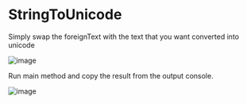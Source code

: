 # StringToUnicode

Simply swap the foreignText with the text that you want converted into unicode

![image](https://github.com/A43565/StringToUnicode/assets/36957741/57733fd5-a0c1-4e1c-ac60-3e56c26369e9)

Run main method and copy the result from the output console.

![image](https://github.com/A43565/StringToUnicode/assets/36957741/101f0414-a81b-4436-9226-8c0c75135483)



